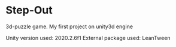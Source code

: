# Step-Out
3d-puzzle game. My first project on unity3d engine

Unity version used: 2020.2.6f1
External package used: LeanTween
